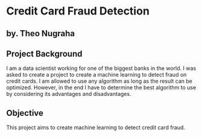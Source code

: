 # Credit Card Fraud Detection
by. Theo Nugraha
---
## Project Background
I am a data scientist working for one of the biggest banks in the world. I was asked to create a project to create a machine learning to detect fraud on credit cards. I am allowed to use any algorithm as long as the result can be optimized. However, in the end I have to determine the best algorithm to use by considering its advantages and disadvantages.

## Objective
This project aims to create machine learning to detect credit card fraud.
